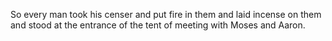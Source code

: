 So every man took his censer and put fire in them and laid incense on them and stood at the entrance of the tent of meeting with Moses and Aaron.

